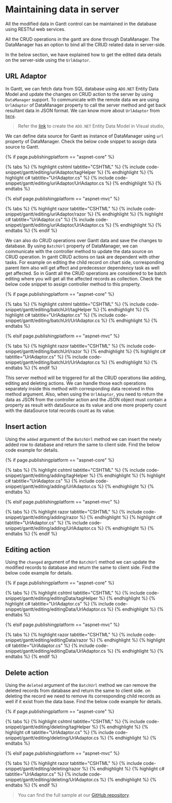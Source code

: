# Maintaining data in server

All the modified data in Gantt control can be maintained in the database using RESTful web services.

All the CRUD operations in the gantt are done through DataManager. The DataManager has an option to bind all the CRUD related data in server-side.

In the below section, we have explained how to get the edited data details on the server-side using the `UrlAdaptor`.

## URL Adaptor

In Gantt, we can fetch data from SQL database using `ADO.NET` Entity Data Model and update the changes on CRUD action to the server by using `DataManager` support. To communicate with the remote data we are using `UrlAdaptor` of DataManager property to call the server method and get back resultant data in JSON format. We can know more about `UrlAdaptor` from [`here`](https://ej2.syncfusion.com/javascript/documentation/data/adaptors/?no-cache=1).

> Refer the [link](https://docs.microsoft.com/en-us/aspnet/mvc/overview/older-versions-1/models-data/creating-model-classes-with-the-entity-framework-cs) to create the `ADO.NET` Entity Data Model in Visual studio,

We can define data source for Gantt as instance of DataManager using `url` property of DataManager. Check the below code snippet to assign data source to Gantt.

{% if page.publishingplatform == "aspnet-core" %}

{% tabs %}
{% highlight cshtml tabtitle="CSHTML" %}
{% include code-snippet/gantt/editing/urlAdaptor/tagHelper %}
{% endhighlight %}
{% highlight c# tabtitle="UrlAdaptor.cs" %}
{% include code-snippet/gantt/editing/urlAdaptor/UrlAdaptor.cs %}
{% endhighlight %}
{% endtabs %}

{% elsif page.publishingplatform == "aspnet-mvc" %}

{% tabs %}
{% highlight razor tabtitle="CSHTML" %}
{% include code-snippet/gantt/editing/urlAdaptor/razor %}
{% endhighlight %}
{% highlight c# tabtitle="UrlAdaptor.cs" %}
{% include code-snippet/gantt/editing/urlAdaptor/UrlAdaptor.cs %}
{% endhighlight %}
{% endtabs %}
{% endif %}



We can also do CRUD operations over Gantt data and save the changes to database. By using `BatchUrl` property of DataManager, we can communicate with the controller method to update the data source on CRUD operation. In gantt CRUD actions on task are dependent with other tasks. For example on editing the child record on chart side, corresponding parent item also will get affect and predecessor dependency task as well get affected. So in Gantt all the CRUD operations are considered to be batch editing where you will get all the affected records as collection. Check the below code snippet to assign controller method to this property.

{% if page.publishingplatform == "aspnet-core" %}

{% tabs %}
{% highlight cshtml tabtitle="CSHTML" %}
{% include code-snippet/gantt/editing/batchUrl/tagHelper %}
{% endhighlight %}
{% highlight c# tabtitle="UrlAdaptor.cs" %}
{% include code-snippet/gantt/editing/batchUrl/UrlAdaptor.cs %}
{% endhighlight %}
{% endtabs %}

{% elsif page.publishingplatform == "aspnet-mvc" %}

{% tabs %}
{% highlight razor tabtitle="CSHTML" %}
{% include code-snippet/gantt/editing/batchUrl/razor %}
{% endhighlight %}
{% highlight c# tabtitle="UrlAdaptor.cs" %}
{% include code-snippet/gantt/editing/batchUrl/UrlAdaptor.cs %}
{% endhighlight %}
{% endtabs %}
{% endif %}



This server method will be triggered for all the CRUD operations like adding, editing and deleting actions. We can handle those each operations separately inside this method with corresponding data received in this method argument. Also, when using the `UrlAdaptor`, you need to return the data as JSON from the controller action and the JSON object must contain a property as result with dataSource as its value and one more property count with the dataSource total records count as its value.

## Insert action

Using the `added` argument of the `BatchUrl` method we can insert the newly added row to database and return the same to client side. Find the below code example for details.

{% if page.publishingplatform == "aspnet-core" %}

{% tabs %}
{% highlight cshtml tabtitle="CSHTML" %}
{% include code-snippet/gantt/editing/adding/tagHelper %}
{% endhighlight %}
{% highlight c# tabtitle="UrlAdaptor.cs" %}
{% include code-snippet/gantt/editing/adding/UrlAdaptor.cs %}
{% endhighlight %}
{% endtabs %}

{% elsif page.publishingplatform == "aspnet-mvc" %}

{% tabs %}
{% highlight razor tabtitle="CSHTML" %}
{% include code-snippet/gantt/editing/adding/razor %}
{% endhighlight %}
{% highlight c# tabtitle="UrlAdaptor.cs" %}
{% include code-snippet/gantt/editing/adding/UrlAdaptor.cs %}
{% endhighlight %}
{% endtabs %}
{% endif %}



## Editing action

Using the `changed` argument of the `BatchUrl` method we can update the modified records to database and return the same to client side. Find the below code example for details.

{% if page.publishingplatform == "aspnet-core" %}

{% tabs %}
{% highlight cshtml tabtitle="CSHTML" %}
{% include code-snippet/gantt/editing/editingData/tagHelper %}
{% endhighlight %}
{% highlight c# tabtitle="UrlAdaptor.cs" %}
{% include code-snippet/gantt/editing/editingData/UrlAdaptor.cs %}
{% endhighlight %}
{% endtabs %}

{% elsif page.publishingplatform == "aspnet-mvc" %}

{% tabs %}
{% highlight razor tabtitle="CSHTML" %}
{% include code-snippet/gantt/editing/editingData/razor %}
{% endhighlight %}
{% highlight c# tabtitle="UrlAdaptor.cs" %}
{% include code-snippet/gantt/editing/editingData/UrlAdaptor.cs %}
{% endhighlight %}
{% endtabs %}
{% endif %}



## Delete action

Using the `deleted` argument of the `BatchUrl` method we can remove the deleted records from database and return the same to client side. on deleting the record we need to remove its corresponding child records as well if it exist from the data base. Find the below code example for details.

{% if page.publishingplatform == "aspnet-core" %}

{% tabs %}
{% highlight cshtml tabtitle="CSHTML" %}
{% include code-snippet/gantt/editing/deleting/tagHelper %}
{% endhighlight %}
{% highlight c# tabtitle="UrlAdaptor.cs" %}
{% include code-snippet/gantt/editing/deleting/UrlAdaptor.cs %}
{% endhighlight %}
{% endtabs %}

{% elsif page.publishingplatform == "aspnet-mvc" %}

{% tabs %}
{% highlight razor tabtitle="CSHTML" %}
{% include code-snippet/gantt/editing/deleting/razor %}
{% endhighlight %}
{% highlight c# tabtitle="UrlAdaptor.cs" %}
{% include code-snippet/gantt/editing/deleting/UrlAdaptor.cs %}
{% endhighlight %}
{% endtabs %}
{% endif %}



> You can find the full sample at our [GitHub repository](https://github.com/SyncfusionExamples/EJ2-Gantt-MVC-CRUD-URL-ADAPTOR).